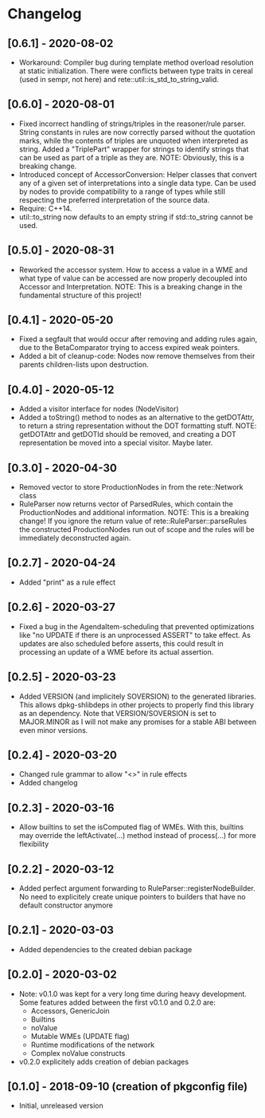 # Changelog

## [0.6.1] - 2020-08-02

- Workaround: Compiler bug during template method overload resolution at
  static initialization. There were conflicts between type traits in cereal
  (used in sempr, not here) and rete::util::is\_std\_to\_string\_valid.

## [0.6.0] - 2020-08-01

- Fixed incorrect handling of strings/triples in the reasoner/rule parser.
  String constants in rules are now correctly parsed without the quotation
  marks, while the contents of triples are unquoted when interpreted as string.
  Added a "TriplePart" wrapper for strings to identify strings that can be used
  as part of a triple as they are.
  NOTE: Obviously, this is a breaking change.
- Introduced concept of AccessorConversion: Helper classes that convert any of
  a given set of interpretations into a single data type. Can be used by nodes
  to provide compatibility to a range of types while still respecting the
  preferred interpretation of the source data.
- Require: C++14.
- util::to\_string now defaults to an empty string if std::to\_string cannot be
  used.

## [0.5.0] - 2020-08-31

- Reworked the accessor system. How to access a value in a WME and what type of
  value can be accessed are now properly decoupled into Accessor and
  Interpretation.
  NOTE: This is a breaking change in the fundamental structure of this project!


## [0.4.1] - 2020-05-20

- Fixed a segfault that would occur after removing and adding rules again,
  due to the BetaComparator trying to access expired weak pointers.
- Added a bit of cleanup-code: Nodes now remove themselves from their parents
  children-lists upon destruction.

## [0.4.0] - 2020-05-12

- Added a visitor interface for nodes (NodeVisitor)
- Added a toString() method to nodes as an alternative to the getDOTAttr,
  to return a string representation without the DOT formatting stuff.
  NOTE: getDOTAttr and getDOTId should be removed, and creating a DOT
        representation be moved into a special visitor. Maybe later.

## [0.3.0] - 2020-04-30

- Removed vector to store ProductionNodes in from the rete::Network class
- RuleParser now returns vector of ParsedRules, which contain the
  ProductionNodes and additional information.
  NOTE: This is a breaking change! If you ignore the return value of
        rete::RuleParser::parseRules the constructed ProductionNodes run out
        of scope and the rules will be immediately deconstructed again.

## [0.2.7] - 2020-04-24

- Added "print" as a rule effect

## [0.2.6] - 2020-03-27

- Fixed a bug in the AgendaItem-scheduling that prevented optimizations like
  "no UPDATE if there is an unprocessed ASSERT" to take effect. As updates are
  also scheduled before asserts, this could result in processing an update of
  a WME before its actual assertion.

## [0.2.5] - 2020-03-23

- Added VERSION (and implicitely SOVERSION) to the generated libraries. This
  allows dpkg-shlibdeps in other projects to properly find this library as an
  dependency. Note that VERSION/SOVERSION is set to MAJOR.MINOR as I will not
  make any promises for a stable ABI between even minor versions.

## [0.2.4] - 2020-03-20

- Changed rule grammar to allow "<>" in rule effects
- Added changelog

## [0.2.3] - 2020-03-16

- Allow builtins to set the isComputed flag of WMEs. With this, builtins may
  override the leftActivate(...) method instead of process(...) for more
  flexibility

## [0.2.2] - 2020-03-12

- Added perfect argument forwarding to RuleParser::registerNodeBuilder.
  No need to explicitely create unique pointers to builders that have no default
  constructor anymore

## [0.2.1] - 2020-03-03

- Added dependencies to the created debian package

## [0.2.0] - 2020-03-02

- Note: v0.1.0 was kept for a very long time during heavy development.
  Some features added between the first v0.1.0 and 0.2.0 are:
  - Accessors, GenericJoin
  - Builtins
  - noValue
  - Mutable WMEs (UPDATE flag)
  - Runtime modifications of the network
  - Complex noValue constructs
- v0.2.0 explicitely adds creation of debian packages

## [0.1.0] - 2018-09-10 (creation of pkgconfig file)

- Initial, unreleased version
